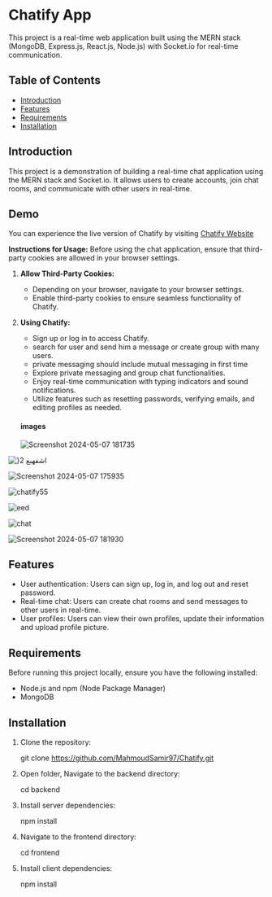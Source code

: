 # Chatify App

This project is a real-time web application built using the MERN stack (MongoDB, Express.js, React.js, Node.js) with Socket.io for real-time communication.

## Table of Contents

- [Introduction](#introduction)
- [Features](#features)
- [Requirements](#requirements)
- [Installation](#installation)


## Introduction 

This project is a demonstration of building a real-time chat application using the MERN stack and Socket.io. It allows users to create accounts, join chat rooms, and communicate with other users in real-time.

## Demo

You can experience the live version of Chatify by visiting [Chatify Website](https://chatify-react.onrender.com) 

**Instructions for Usage:**
Before using the chat application, ensure that third-party cookies are allowed in your browser settings.

1. **Allow Third-Party Cookies:**
   - Depending on your browser, navigate to your browser settings.
   - Enable third-party cookies to ensure seamless functionality of Chatify.

2. **Using Chatify:**
   - Sign up or log in to access Chatify.
   - search for user and send him a message or create group with many users.
   - private messaging should include mutual messaging in first time
   - Explore private messaging and group chat functionalities.
   - Enjoy real-time communication with typing indicators and sound notifications.
   - Utilize features such as resetting passwords, verifying emails, and editing profiles as needed.

    #### images
   
   
   ![Screenshot 2024-05-07 181735](https://github.com/MahmoudSamir97/Chatify/assets/117126860/23d6a737-9801-4720-a1bc-4797cefb04a1)



![}اشفهبغ 2](https://github.com/MahmoudSamir97/Chatify/assets/117126860/ecbc7260-aea5-4b12-9df3-3a1ec08fc190)


![Screenshot 2024-05-07 175935](https://github.com/MahmoudSamir97/Chatify/assets/117126860/1914aa94-6aa7-427c-8d74-d7b9d1e0416e)


![chatify55](https://github.com/MahmoudSamir97/Chatify/assets/117126860/ac8c642e-c67d-4b57-bc79-91c20ea845c6)


![eed](https://github.com/MahmoudSamir97/Chatify/assets/117126860/55751a88-1023-4c03-b7fd-79e1ec207651)


![chat](https://github.com/MahmoudSamir97/Chatify/assets/117126860/3482e897-5b6f-48f3-b1c3-5cabf3bd528f)


![Screenshot 2024-05-07 181930](https://github.com/MahmoudSamir97/Chatify/assets/117126860/afab8b5f-e1e6-4c71-b16f-e66e237b66f9)



## Features

- User authentication: Users can sign up, log in, and log out and reset password.
- Real-time chat: Users can create chat rooms and send messages to other users in real-time.
- User profiles: Users can view their own profiles, update their information and upload profile picture.

## Requirements

Before running this project locally, ensure you have the following installed:

- Node.js and npm (Node Package Manager)
- MongoDB

## Installation

1. Clone the repository:

   git clone https://github.com/MahmoudSamir97/Chatify.git
2. Open folder, Navigate to the backend directory:

   cd backend
3. Install server dependencies:

   npm install 
4. Navigate to the frontend directory:

   cd frontend 
5. Install client dependencies:

   npm install  

